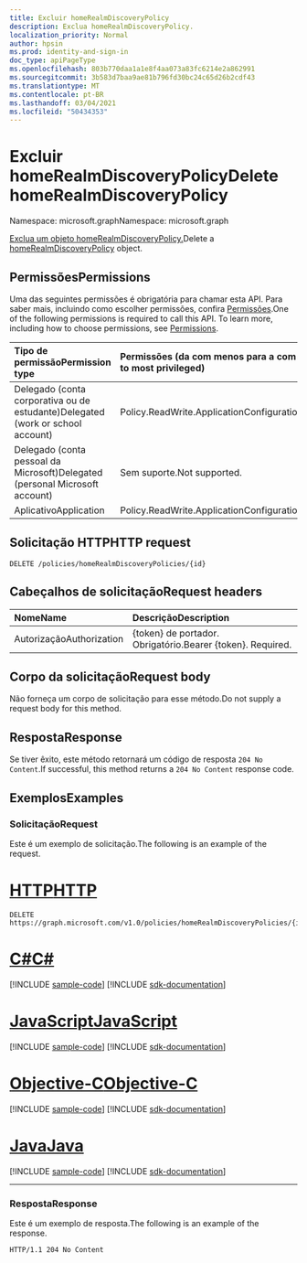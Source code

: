 ```yaml
---
title: Excluir homeRealmDiscoveryPolicy
description: Exclua homeRealmDiscoveryPolicy.
localization_priority: Normal
author: hpsin
ms.prod: identity-and-sign-in
doc_type: apiPageType
ms.openlocfilehash: 803b770daa1a1e8f4aa073a83fc6214e2a862991
ms.sourcegitcommit: 3b583d7baa9ae81b796fd30bc24c65d26b2cdf43
ms.translationtype: MT
ms.contentlocale: pt-BR
ms.lasthandoff: 03/04/2021
ms.locfileid: "50434353"
---
```

# <a name="delete-homerealmdiscoverypolicy"></a><span data-ttu-id="50013-103">Excluir homeRealmDiscoveryPolicy</span><span class="sxs-lookup"><span data-stu-id="50013-103">Delete homeRealmDiscoveryPolicy</span></span>

<span data-ttu-id="50013-104">Namespace: microsoft.graph</span><span class="sxs-lookup"><span data-stu-id="50013-104">Namespace: microsoft.graph</span></span>



<span data-ttu-id="50013-105">[Exclua um objeto homeRealmDiscoveryPolicy.](../resources/homerealmdiscoverypolicy.md)</span><span class="sxs-lookup"><span data-stu-id="50013-105">Delete a [homeRealmDiscoveryPolicy](../resources/homerealmdiscoverypolicy.md) object.</span></span>

## <a name="permissions"></a><span data-ttu-id="50013-106">Permissões</span><span class="sxs-lookup"><span data-stu-id="50013-106">Permissions</span></span>

<span data-ttu-id="50013-p101">Uma das seguintes permissões é obrigatória para chamar esta API. Para saber mais, incluindo como escolher permissões, confira [Permissões](/graph/permissions-reference).</span><span class="sxs-lookup"><span data-stu-id="50013-p101">One of the following permissions is required to call this API. To learn more, including how to choose permissions, see [Permissions](/graph/permissions-reference).</span></span>

| <span data-ttu-id="50013-109">Tipo de permissão</span><span class="sxs-lookup"><span data-stu-id="50013-109">Permission type</span></span>                        | <span data-ttu-id="50013-110">Permissões (da com menos para a com mais privilégios)</span><span class="sxs-lookup"><span data-stu-id="50013-110">Permissions (from least to most privileged)</span></span> |
|:---------------------------------------|:--------------------------------------------|
| <span data-ttu-id="50013-111">Delegado (conta corporativa ou de estudante)</span><span class="sxs-lookup"><span data-stu-id="50013-111">Delegated (work or school account)</span></span>     | <span data-ttu-id="50013-112">Policy.ReadWrite.ApplicationConfiguration</span><span class="sxs-lookup"><span data-stu-id="50013-112">Policy.ReadWrite.ApplicationConfiguration</span></span> |
| <span data-ttu-id="50013-113">Delegado (conta pessoal da Microsoft)</span><span class="sxs-lookup"><span data-stu-id="50013-113">Delegated (personal Microsoft account)</span></span> | <span data-ttu-id="50013-114">Sem suporte.</span><span class="sxs-lookup"><span data-stu-id="50013-114">Not supported.</span></span> |
| <span data-ttu-id="50013-115">Aplicativo</span><span class="sxs-lookup"><span data-stu-id="50013-115">Application</span></span>                            | <span data-ttu-id="50013-116">Policy.ReadWrite.ApplicationConfiguration</span><span class="sxs-lookup"><span data-stu-id="50013-116">Policy.ReadWrite.ApplicationConfiguration</span></span> |

## <a name="http-request"></a><span data-ttu-id="50013-117">Solicitação HTTP</span><span class="sxs-lookup"><span data-stu-id="50013-117">HTTP request</span></span>

<!-- { "blockType": "ignored" } -->

```http
DELETE /policies/homeRealmDiscoveryPolicies/{id}
```

## <a name="request-headers"></a><span data-ttu-id="50013-118">Cabeçalhos de solicitação</span><span class="sxs-lookup"><span data-stu-id="50013-118">Request headers</span></span>

| <span data-ttu-id="50013-119">Nome</span><span class="sxs-lookup"><span data-stu-id="50013-119">Name</span></span>          | <span data-ttu-id="50013-120">Descrição</span><span class="sxs-lookup"><span data-stu-id="50013-120">Description</span></span>   |
|:--------------|:--------------|
| <span data-ttu-id="50013-121">Autorização</span><span class="sxs-lookup"><span data-stu-id="50013-121">Authorization</span></span> | <span data-ttu-id="50013-p102">{token} de portador. Obrigatório.</span><span class="sxs-lookup"><span data-stu-id="50013-p102">Bearer {token}. Required.</span></span> |

## <a name="request-body"></a><span data-ttu-id="50013-124">Corpo da solicitação</span><span class="sxs-lookup"><span data-stu-id="50013-124">Request body</span></span>

<span data-ttu-id="50013-125">Não forneça um corpo de solicitação para esse método.</span><span class="sxs-lookup"><span data-stu-id="50013-125">Do not supply a request body for this method.</span></span>

## <a name="response"></a><span data-ttu-id="50013-126">Resposta</span><span class="sxs-lookup"><span data-stu-id="50013-126">Response</span></span>

<span data-ttu-id="50013-127">Se tiver êxito, este método retornará um código de resposta `204 No Content`.</span><span class="sxs-lookup"><span data-stu-id="50013-127">If successful, this method returns a `204 No Content` response code.</span></span>

## <a name="examples"></a><span data-ttu-id="50013-128">Exemplos</span><span class="sxs-lookup"><span data-stu-id="50013-128">Examples</span></span>

### <a name="request"></a><span data-ttu-id="50013-129">Solicitação</span><span class="sxs-lookup"><span data-stu-id="50013-129">Request</span></span>

<span data-ttu-id="50013-130">Este é um exemplo de solicitação.</span><span class="sxs-lookup"><span data-stu-id="50013-130">The following is an example of the request.</span></span>


# <a name="http"></a>[<span data-ttu-id="50013-131">HTTP</span><span class="sxs-lookup"><span data-stu-id="50013-131">HTTP</span></span>](#tab/http)
<!-- {
  "blockType": "request",
  "name": "delete_homerealmdiscoverypolicy"
}-->

```http
DELETE https://graph.microsoft.com/v1.0/policies/homeRealmDiscoveryPolicies/{id}
```
# <a name="c"></a>[<span data-ttu-id="50013-132">C#</span><span class="sxs-lookup"><span data-stu-id="50013-132">C#</span></span>](#tab/csharp)
[!INCLUDE [sample-code](../includes/snippets/csharp/delete-homerealmdiscoverypolicy-csharp-snippets.md)]
[!INCLUDE [sdk-documentation](../includes/snippets/snippets-sdk-documentation-link.md)]

# <a name="javascript"></a>[<span data-ttu-id="50013-133">JavaScript</span><span class="sxs-lookup"><span data-stu-id="50013-133">JavaScript</span></span>](#tab/javascript)
[!INCLUDE [sample-code](../includes/snippets/javascript/delete-homerealmdiscoverypolicy-javascript-snippets.md)]
[!INCLUDE [sdk-documentation](../includes/snippets/snippets-sdk-documentation-link.md)]

# <a name="objective-c"></a>[<span data-ttu-id="50013-134">Objective-C</span><span class="sxs-lookup"><span data-stu-id="50013-134">Objective-C</span></span>](#tab/objc)
[!INCLUDE [sample-code](../includes/snippets/objc/delete-homerealmdiscoverypolicy-objc-snippets.md)]
[!INCLUDE [sdk-documentation](../includes/snippets/snippets-sdk-documentation-link.md)]

# <a name="java"></a>[<span data-ttu-id="50013-135">Java</span><span class="sxs-lookup"><span data-stu-id="50013-135">Java</span></span>](#tab/java)
[!INCLUDE [sample-code](../includes/snippets/java/delete-homerealmdiscoverypolicy-java-snippets.md)]
[!INCLUDE [sdk-documentation](../includes/snippets/snippets-sdk-documentation-link.md)]

---


### <a name="response"></a><span data-ttu-id="50013-136">Resposta</span><span class="sxs-lookup"><span data-stu-id="50013-136">Response</span></span>

<span data-ttu-id="50013-137">Este é um exemplo de resposta.</span><span class="sxs-lookup"><span data-stu-id="50013-137">The following is an example of the response.</span></span>

<!-- {
  "blockType": "response",
  "truncated": true
} -->

```http
HTTP/1.1 204 No Content
```

<!-- uuid: 16cd6b66-4b1a-43a1-adaf-3a886856ed98
2019-02-04 14:57:30 UTC -->
<!-- {
  "type": "#page.annotation",
  "description": "Delete homeRealmDiscoveryPolicy",
  "keywords": "",
  "section": "documentation",
  "tocPath": ""
}-->


